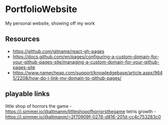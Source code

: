 # PortfolioWebsite
My personal website, showing off my work

## Resources 
* https://github.com/gitname/react-gh-pages
* https://docs.github.com/en/pages/configuring-a-custom-domain-for-your-github-pages-site/managing-a-custom-domain-for-your-github-pages-site
* https://www.namecheap.com/support/knowledgebase/article.aspx/9645/2208/how-do-i-link-my-domain-to-github-pages/

## playable links
little shop of horrors the game - https://i.simmer.io/@altmanm/littleshopofhorrorsthegame
tetris growth - https://i.simmer.io/@altmanm/~2f70909f-0278-d816-201d-cc4c753283c0
